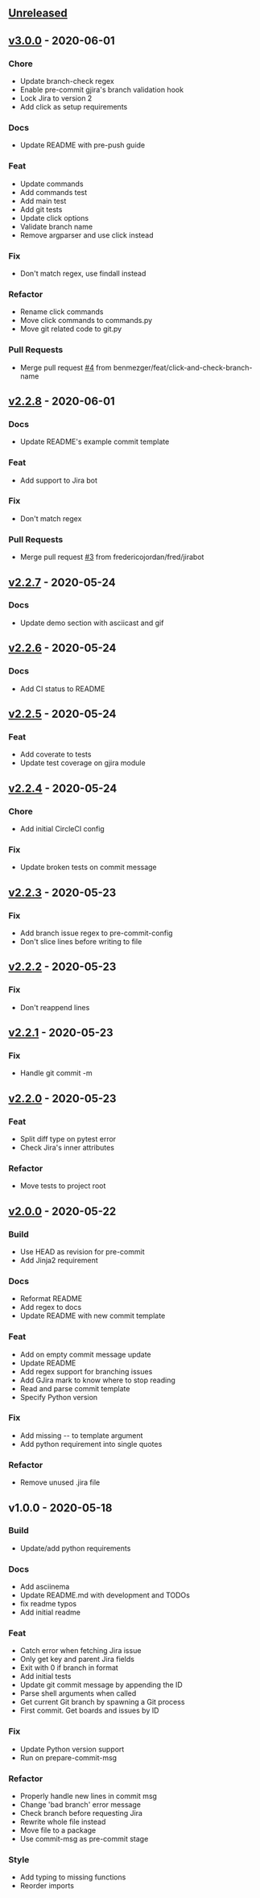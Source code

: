 <a name="unreleased"></a>
## [Unreleased]


<a name="v3.0.0"></a>
## [v3.0.0] - 2020-06-01
### Chore
- Update branch-check regex
- Enable pre-commit gjira's branch validation hook
- Lock Jira to version 2
- Add click as setup requirements

### Docs
- Update README with pre-push guide

### Feat
- Update commands
- Add commands test
- Add main test
- Add git tests
- Update click options
- Validate branch name
- Remove argparser and use click instead

### Fix
- Don't match regex, use findall instead

### Refactor
- Rename click commands
- Move click commands to commands.py
- Move git related code to git.py

### Pull Requests
- Merge pull request [#4](https://github.com/benmezger/gjira/issues/4) from benmezger/feat/click-and-check-branch-name


<a name="v2.2.8"></a>
## [v2.2.8] - 2020-06-01
### Docs
- Update README's example commit template

### Feat
- Add support to Jira bot

### Fix
- Don't match regex

### Pull Requests
- Merge pull request [#3](https://github.com/benmezger/gjira/issues/3) from fredericojordan/fred/jirabot


<a name="v2.2.7"></a>
## [v2.2.7] - 2020-05-24
### Docs
- Update demo section with asciicast and gif


<a name="v2.2.6"></a>
## [v2.2.6] - 2020-05-24
### Docs
- Add CI status to README


<a name="v2.2.5"></a>
## [v2.2.5] - 2020-05-24
### Feat
- Add coverate to tests
- Update test coverage on gjira module


<a name="v2.2.4"></a>
## [v2.2.4] - 2020-05-24
### Chore
- Add initial CircleCI config

### Fix
- Update broken tests on commit message


<a name="v2.2.3"></a>
## [v2.2.3] - 2020-05-23
### Fix
- Add branch issue regex to pre-commit-config
- Don't slice lines before writing to file


<a name="v2.2.2"></a>
## [v2.2.2] - 2020-05-23
### Fix
- Don't reappend lines


<a name="v2.2.1"></a>
## [v2.2.1] - 2020-05-23
### Fix
- Handle git commit -m


<a name="v2.2.0"></a>
## [v2.2.0] - 2020-05-23
### Feat
- Split diff type on pytest error
- Check Jira's inner attributes

### Refactor
- Move tests to project root


<a name="v2.0.0"></a>
## [v2.0.0] - 2020-05-22
### Build
- Use HEAD as revision for pre-commit
- Add Jinja2 requirement

### Docs
- Reformat README
- Add regex to docs
- Update README with new commit template

### Feat
- Add on empty commit message update
- Update README
- Add regex support for branching issues
- Add GJira mark to know where to stop reading
- Read and parse commit template
- Specify Python version

### Fix
- Add missing -- to template argument
- Add python requirement into single quotes

### Refactor
- Remove unused .jira file


<a name="v1.0.0"></a>
## v1.0.0 - 2020-05-18
### Build
- Update/add python requirements

### Docs
- Add asciinema
- Update README.md with development and TODOs
- fix readme typos
- Add initial readme

### Feat
- Catch error when fetching Jira issue
- Only get key and parent Jira fields
- Exit with 0 if branch in format
- Add initial tests
- Update git commit message by appending the ID
- Parse shell arguments when called
- Get current Git branch by spawning a Git process
- First commit. Get boards and issues by ID

### Fix
- Update Python version support
- Run on prepare-commit-msg

### Refactor
- Properly handle new lines in commit msg
- Change 'bad branch' error message
- Check branch before requesting Jira
- Rewrite whole file instead
- Move file to a package
- Use commit-msg as pre-commit stage

### Style
- Add typing to missing functions
- Reorder imports


[Unreleased]: https://github.com/benmezger/gjira/compare/v3.0.0...HEAD
[v3.0.0]: https://github.com/benmezger/gjira/compare/v2.2.8...v3.0.0
[v2.2.8]: https://github.com/benmezger/gjira/compare/v2.2.7...v2.2.8
[v2.2.7]: https://github.com/benmezger/gjira/compare/v2.2.6...v2.2.7
[v2.2.6]: https://github.com/benmezger/gjira/compare/v2.2.5...v2.2.6
[v2.2.5]: https://github.com/benmezger/gjira/compare/v2.2.4...v2.2.5
[v2.2.4]: https://github.com/benmezger/gjira/compare/v2.2.3...v2.2.4
[v2.2.3]: https://github.com/benmezger/gjira/compare/v2.2.2...v2.2.3
[v2.2.2]: https://github.com/benmezger/gjira/compare/v2.2.1...v2.2.2
[v2.2.1]: https://github.com/benmezger/gjira/compare/v2.2.0...v2.2.1
[v2.2.0]: https://github.com/benmezger/gjira/compare/v2.0.0...v2.2.0
[v2.0.0]: https://github.com/benmezger/gjira/compare/v1.0.0...v2.0.0
